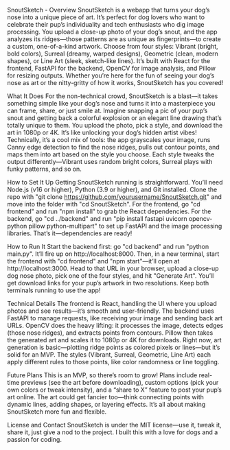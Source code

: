 SnoutSketch - Overview
SnoutSketch is a webapp that turns your dog’s nose into a unique piece of art. It’s perfect for dog lovers who want to celebrate their pup’s individuality and tech enthusiasts who dig image processing. You upload a close-up photo of your dog’s snout, and the app analyzes its ridges—those patterns are as unique as fingerprints—to create a custom, one-of-a-kind artwork. Choose from four styles: Vibrant (bright, bold colors), Surreal (dreamy, warped designs), Geometric (clean, modern shapes), or Line Art (sleek, sketch-like lines). It’s built with React for the frontend, FastAPI for the backend, OpenCV for image analysis, and Pillow for resizing outputs. Whether you’re here for the fun of seeing your dog’s nose as art or the nitty-gritty of how it works, SnoutSketch has you covered!

What It Does
For the non-technical crowd, SnoutSketch is a blast—it takes something simple like your dog’s nose and turns it into a masterpiece you can frame, share, or just smile at. Imagine snapping a pic of your pup’s snout and getting back a colorful explosion or an elegant line drawing that’s totally unique to them. You upload the photo, pick a style, and download the art in 1080p or 4K. It’s like unlocking your dog’s hidden artist vibes! Technically, it’s a cool mix of tools: the app grayscales your image, runs Canny edge detection to find the nose ridges, pulls out contour points, and maps them into art based on the style you choose. Each style tweaks the output differently—Vibrant uses random bright colors, Surreal plays with funky patterns, and so on.

How to Set It Up
Getting SnoutSketch running is straightforward. You’ll need Node.js (v16 or higher), Python (3.9 or higher), and Git installed. Clone the repo with "git clone https://github.com/yourusername/SnoutSketch.git" and move into the folder with "cd SnoutSketch". For the frontend, go "cd frontend" and run "npm install" to grab the React dependencies. For the backend, go "cd ../backend" and run "pip install fastapi uvicorn opencv-python pillow python-multipart" to set up FastAPI and the image processing libraries. That’s it—dependencies are ready!

How to Run It
Start the backend first: go "cd backend" and run "python main.py". It’ll fire up on http://localhost:8000. Then, in a new terminal, start the frontend with "cd frontend" and "npm start"—it’ll open at http://localhost:3000. Head to that URL in your browser, upload a close-up dog nose photo, pick one of the four styles, and hit "Generate Art". You’ll get download links for your pup’s artwork in two resolutions. Keep both terminals running to use the app!

Technical Details
The frontend is React, handling the UI where you upload photos and see results—it’s smooth and user-friendly. The backend uses FastAPI to manage requests, like receiving your image and sending back art URLs. OpenCV does the heavy lifting: it processes the image, detects edges (those nose ridges), and extracts points from contours. Pillow then takes the generated art and scales it to 1080p or 4K for downloads. Right now, art generation is basic—plotting ridge points as colored pixels or lines—but it’s solid for an MVP. The styles (Vibrant, Surreal, Geometric, Line Art) each apply different rules to those points, like color randomness or line toggling.

Future Plans
This is an MVP, so there’s room to grow! Plans include real-time previews (see the art before downloading), custom options (pick your own colors or tweak intensity), and a “share to X” feature to post your pup’s art online. The art could get fancier too—think connecting points with dynamic lines, adding shapes, or layering effects. It’s all about making SnoutSketch more fun and flexible.

License and Contact
SnoutSketch is under the MIT license—use it, tweak it, share it, just give a nod to the project. I built this with a love for dogs and a passion for coding. 
